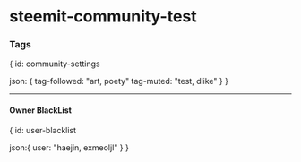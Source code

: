 # steemit-community-test

### Tags
{
id: community-settings

json: {
tag-followed:
	"art, poety"
tag-muted:
	"test, dlike"
}
}

--------------------

#### Owner BlackList

{
id: user-blacklist

json:{
user:
  "haejin, exmeoljl"
}
}
